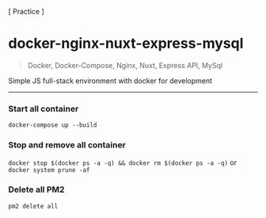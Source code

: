 
[ Practice ]  

# docker-nginx-nuxt-express-mysql 

> Docker, Docker-Compose, Nginx, Nuxt, Express API, MySql

Simple JS full-stack environment with docker for development 

---

  
### Start all container  
`docker-compose up --build`

### Stop and remove all container  
`docker stop $(docker ps -a -q) && docker rm $(docker ps -a -q)`
or
`docker system prune -af`

### Delete all PM2
`pm2 delete all`

